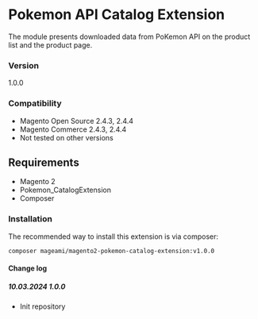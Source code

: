 # Pokemon API Catalog Extension
The module presents downloaded data from PoKemon API on the product list and the product page.

### Version
1.0.0

### Compatibility
- Magento Open Source 2.4.3, 2.4.4
- Magento Commerce 2.4.3, 2.4.4
- Not tested on other versions

## Requirements
- Magento 2
- Pokemon_CatalogExtension
- Composer

### Installation
The recommended way to install this extension is via composer:

```shell
composer mageami/magento2-pokemon-catalog-extension:v1.0.0
```

#### Change log

##### 10.03.2024 1.0.0
- Init repository
